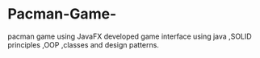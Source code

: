 # Pacman-Game-
pacman game using JavaFX
developed game interface using java ,SOLID principles ,OOP ,classes and design patterns.
